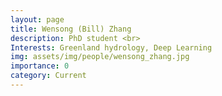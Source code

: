 ```yaml
---
layout: page
title: Wensong (Bill) Zhang
description: PhD student <br> 
Interests: Greenland hydrology, Deep Learning 
img: assets/img/people/wensong_zhang.jpg
importance: 0
category: Current
---
```

